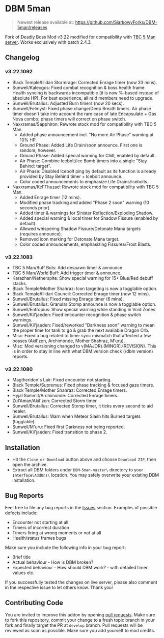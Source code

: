 # DBM 5man

> Newest release available at: https://github.com/SiarkowyForks/DBM-5man/releases

Fork of Deadly Boss Mod v3.22 modified for compatibility with
[TBC 5 Man server](https://tbc5man.com/). Works exclusively with patch 2.4.3.

## Changelog

### v3.22.1092

- Black Temple/Illidan Stormrage: Corrected Enrage timer (now 20 mins).
- Sunwell/Kalecgos: Fixed combat recognition & boss health frame. Health syncing
  is backwards incompatible (it is now %-based instead of absolute HP).
  For best experience, all raid members need to upgrade.
- Sunwell/Brutallus: Adjusted Burn timers (now 20 secs).
- Sunwell/Felmyst: Fixed phase change/Deep Breath timers. Air phase timer
  doesn't take into account the rare case of late Encapsulate + Gas Nova combo;
  phase timers will correct on phase switch.
- Naxxramas/Sapphiron: Rewrote stock mod for compatibility with TBC 5 Man.
  - Added phase announcement incl. "No more Air Phase" warning at 10% HP.
  - Ground Phase: Added Life Drain/soon announce. First one is random, however.
  - Ground Phase: Added special warning for Chill, enabled by default.
  - Air Phase: Combine Icebolt/Ice Bomb timers into a single "Stay Behind: target".
  - Air Phase: Disabled Icebolt ping by default as its function is already
    provided by Stay Behind timer + Icebolt announce.
  - Color coded announcements to emphasize Life Drains/Icebolts.
- Naxxramas/Kel'Thuzad: Rewrote stock mod for compatibility with TBC 5 Man.
  - Added Enrage timer (12 mins).
  - Modified phase tracking and added "Phase 2 soon" warning (10 seconds prior).
  - Added timer & warnings for Sinister Reflection/Exploding Shadow.
  - Added special warning & local timer for Shadow Fissure (enabled by default).
  - Allowed whispering Shadow Fissure/Detonate Mana targets (requires announce).
  - Removed icon marking for Detonate Mana target.
  - Color coded announcements, emphasizing Fissures/Frost Blasts.

### v3.22.1083

- TBC 5 Man/Buff Bots: Add despawn timer & announce.
- TBC 5 Man/World Buff: Add trigger timer & announce.
- Karazhan/Netherspite: Show special warning for 15+ Blue/Red debuff stacks.
- Black Temple/Mother Shahraz: Icon targeting is now a togglable option.
- Black Temple/Illidari Council: Corrected Enrage timer (now 12 mins).
- Sunwell/Brutallus: Fixed missing Enrage timer (6 mins).
- Sunwell/Brutallus: Granular Stomp announce is now a togglable option.
- Sunwell/Entropius: Show special warning while standing in Void Zones.
- Sunwell/Kil'jaeden: Fixed encounter recognition & phase switch warnings.
- Sunwell/Kil'jaeden: Fixed/reworked "Darkness soon" warning to mean
  the proper time for tank to go & grab the next available Dragon Orb.
- Misc: Fixed a bug related to timer sync mismatch that affected a few bosses
  (Akil'zon, Archimonde, Mother Shahraz, M'uru).
- Misc: Mod versioning changed to v(MAJOR).(MINOR).(REVISION). This is in
  order to stay in line with what DBM version check (/dbm version) reports.

### v3.22.1080

- Magtheridon's Lair: Fixed encounter not starting.
- Black Temple/Supremus: Fixed phase tracking & focused gaze timers.
- Black Temple/Mother Shahraz: Corrected Enrage timers.
- Hyjal Summit/Archimonde: Corrected Enrage timers.
- Zul'Aman/Akil'zon: Corrected Storm timer.
- Sunwell/Brutallus: Corrected Stomp timer, it ticks every second to aid healer.
- Sunwell/Brutallus: Warn when Meteor Slash hits Burned targets (togglable).
- Sunwell/M'uru: Fixed first Darkness not being reported.
- Sunwell/Kil'jaeden: Fixed transition to phase 2.

## Installation

- Hit the `Clone or Download` button above and choose `Download ZIP`,
  then open the archive.
- Extract all DBM folders under `DBM-5man-master\` directory to your
  `Interface\AddOns\` location. You may safely overwrite your existing
  DBM installation.

## Bug Reports

Feel free to file any bug reports in the
[Issues](https://github.com/Siarkowy/DBM-5man/issues) section.
Examples of possible defects include:

- Encounter not starting at all
- Timers of incorrect duration
- Timers firing at wrong moments or not at all
- Health/status frames bugs

Make sure you include the following info in your bug report:

- Brief title
- Actual behaviour - How is DBM broken?
- Expected behaviour - How should DBM work? - with detailed timer values etc.

If you successfully tested the changes on live server, please also comment
in the respective issue to let others know. Thank you!

## Contributing Code

You are invited to improve this addon by opening
[pull requests](https://github.com/Siarkowy/DBM-5man/pulls). Make sure to
fork this repository, commit your change to a fresh topic branch in your
fork and finally target the PR at `develop` branch. Pull requests will be
reviewed as soon as possible. Make sure you add yourself to mod credits.
